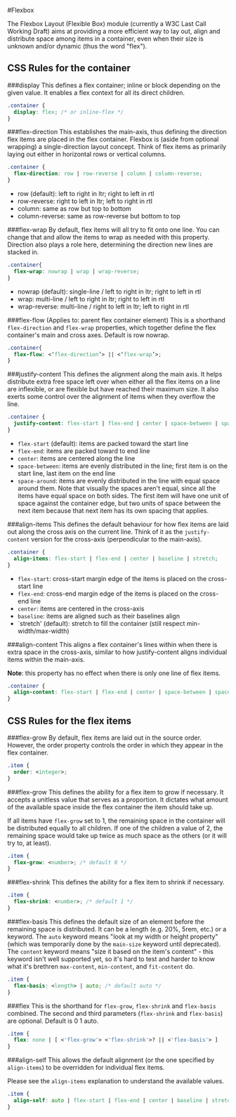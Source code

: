 #Flexbox


The Flexbox Layout (Flexible Box) module (currently a W3C Last Call Working Draft) aims at providing a more efficient way to lay out, align and distribute space among items in a container, even when their size is unknown and/or dynamic (thus the word "flex").

## CSS Rules for the container

###display
This defines a flex container; inline or block depending on the given value. It enables a flex context for all its direct children.
```css
.container {
  display: flex; /* or inline-flex */
}
```

###flex-direction
This establishes the main-axis, thus defining the direction flex items are placed in the flex container. Flexbox is (aside from optional wrapping) a single-direction layout concept. Think of flex items as primarily laying out either in horizontal rows or vertical columns.
```css
.container {
  flex-direction: row | row-reverse | column | column-reverse;
}
```
- row (default): left to right in ltr; right to left in rtl
- row-reverse: right to left in ltr; left to right in rtl
- column: same as row but top to bottom
- column-reverse: same as row-reverse but bottom to top

###flex-wrap
By default, flex items will all try to fit onto one line. You can change that and allow the items to wrap as needed with this property. Direction also plays a role here, determining the direction new lines are stacked in.
```css
.container{
  flex-wrap: nowrap | wrap | wrap-reverse;
}
```
- nowrap (default): single-line / left to right in ltr; right to left in rtl
- wrap: multi-line / left to right in ltr; right to left in rtl
- wrap-reverse: multi-line / right to left in ltr; left to right in rtl

###flex-flow (Applies to: parent flex container element)
This is a shorthand `flex-direction` and `flex-wrap` properties, which together define the flex container's main and cross axes. Default is row nowrap.

```css
.container{
  flex-flow: <‘flex-direction’> || <‘flex-wrap’>;
}
```

###justify-content
This defines the alignment along the main axis. It helps distribute extra free space left over when either all the flex items on a line are inflexible, or are flexible but have reached their maximum size. It also exerts some control over the alignment of items when they overflow the line.
```css
.container {
  justify-content: flex-start | flex-end | center | space-between | space-around;
}
```
- `flex-start` (default): items are packed toward the start line
- `flex-end`: items are packed toward to end line
- `center`: items are centered along the line
- `space-between`: items are evenly distributed in the line; first item is on the start line, last item on the end line
- `space-around`: items are evenly distributed in the line with equal space around them. Note that visually the spaces aren't equal, since all the items have equal space on both sides. The first item will have one unit of space against the container edge, but two units of space between the next item because that next item has its own spacing that applies.

###align-items
This defines the default behaviour for how flex items are laid out along the cross axis on the current line. Think of it as the `justify-content` version for the cross-axis (perpendicular to the main-axis).
```css
.container {
  align-items: flex-start | flex-end | center | baseline | stretch;
}
```
- `flex-start`: cross-start margin edge of the items is placed on the cross-start line
- `flex-end`: cross-end margin edge of the items is placed on the cross-end line
- `center`: items are centered in the cross-axis
- `baseline`: items are aligned such as their baselines align
- `stretch' (default): stretch to fill the container (still respect min-width/max-width)

###align-content
This aligns a flex container's lines within when there is extra space in the cross-axis, similar to how justify-content aligns individual items within the main-axis.

__Note__: this property has no effect when there is only one line of flex items.

```css
.container {
  align-content: flex-start | flex-end | center | space-between | space-around | stretch;
}
```


## CSS Rules for the flex items

###flex-grow
By default, flex items are laid out in the source order. However, the order property controls the order in which they appear in the flex container.
```css
.item {
  order: <integer>;
}
```

###flex-grow
This defines the ability for a flex item to grow if necessary. It accepts a unitless value that serves as a proportion. It dictates what amount of the available space inside the flex container the item should take up.

If all items have `flex-grow` set to 1, the remaining space in the container will be distributed equally to all children. If one of the children a value of 2, the remaining space would take up twice as much space as the others (or it will try to, at least).

```css
.item {
  flex-grow: <number>; /* default 0 */
}
```

###flex-shrink
This defines the ability for a flex item to shrink if necessary.
```css
.item {
  flex-shrink: <number>; /* default 1 */
}
```

###flex-basis
This defines the default size of an element before the remaining space is distributed. It can be a length (e.g. 20%, 5rem, etc.) or a keyword. The `auto` keyword means "look at my width or height property" (which was temporarily done by the `main-size` keyword until deprecated). The `content` keyword means "size it based on the item's content" - this keyword isn't well supported yet, so it's hard to test and harder to know what it's brethren `max-content`, `min-content`, and `fit-content` do.
```css
.item {
  flex-basis: <length> | auto; /* default auto */
}
```

###flex
This is the shorthand for `flex-grow`, `flex-shrink` and `flex-basis` combined. The second and third parameters (`flex-shrink` and `flex-basis`) are optional. Default is 0 1 auto.
```css
.item {
  flex: none | [ <'flex-grow'> <'flex-shrink'>? || <'flex-basis'> ]
}
```

###align-self
This allows the default alignment (or the one specified by `align-items`) to be overridden for individual flex items.

Please see the `align-items` explanation to understand the available values.

```css
.item {
  align-self: auto | flex-start | flex-end | center | baseline | stretch;
}
```

